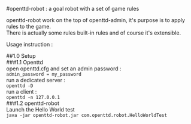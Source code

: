 #openttd-robot : a goal robot with a set of game rules

openttd-robot work on the top of openttd-admin, it's purpose is to apply rules to the game.<br>
There is actually some rules built-in rules and of course it's extensible.

Usage instruction :

##1.0 Setup  
###1.1 Openttd  
open openttd.cfg and set an admin password :  
`admin_password = my_password`  
run a dedicated server :  
`openttd -D`  
run a client :  
`openttd -n 127.0.0.1`  
###1.2 openttd-robot  
Launch the Hello World test  
`java -jar openttd-robot.jar com.openttd.robot.HelloWorldTest`
